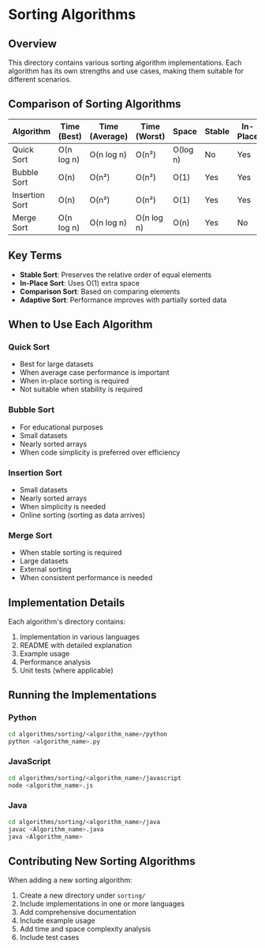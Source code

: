 # Sorting Algorithms

## Overview
This directory contains various sorting algorithm implementations. Each algorithm has its own strengths and use cases, making them suitable for different scenarios.

## Comparison of Sorting Algorithms

| Algorithm      | Time (Best) | Time (Average) | Time (Worst) | Space  | Stable | In-Place |
|---------------|-------------|----------------|--------------|---------|---------|-----------|
| Quick Sort    | O(n log n)  | O(n log n)    | O(n²)       | O(log n)| No     | Yes       |
| Bubble Sort   | O(n)        | O(n²)         | O(n²)       | O(1)    | Yes    | Yes       |
| Insertion Sort| O(n)        | O(n²)         | O(n²)       | O(1)    | Yes    | Yes       |
| Merge Sort    | O(n log n)  | O(n log n)    | O(n log n)  | O(n)    | Yes    | No        |

## Key Terms

- **Stable Sort**: Preserves the relative order of equal elements
- **In-Place Sort**: Uses O(1) extra space
- **Comparison Sort**: Based on comparing elements
- **Adaptive Sort**: Performance improves with partially sorted data

## When to Use Each Algorithm

### Quick Sort
- Best for large datasets
- When average case performance is important
- When in-place sorting is required
- Not suitable when stability is required

### Bubble Sort
- For educational purposes
- Small datasets
- Nearly sorted arrays
- When code simplicity is preferred over efficiency

### Insertion Sort
- Small datasets
- Nearly sorted arrays
- When simplicity is needed
- Online sorting (sorting as data arrives)

### Merge Sort
- When stable sorting is required
- Large datasets
- External sorting
- When consistent performance is needed

## Implementation Details

Each algorithm's directory contains:
1. Implementation in various languages
2. README with detailed explanation
3. Example usage
4. Performance analysis
5. Unit tests (where applicable)

## Running the Implementations

### Python
```bash
cd algorithms/sorting/<algorithm_name>/python
python <algorithm_name>.py
```

### JavaScript
```bash
cd algorithms/sorting/<algorithm_name>/javascript
node <algorithm_name>.js
```

### Java
```bash
cd algorithms/sorting/<algorithm_name>/java
javac <Algorithm_name>.java
java <Algorithm_name>
```

## Contributing New Sorting Algorithms

When adding a new sorting algorithm:
1. Create a new directory under `sorting/`
2. Include implementations in one or more languages
3. Add comprehensive documentation
4. Include example usage
5. Add time and space complexity analysis
6. Include test cases